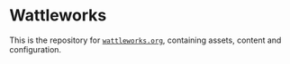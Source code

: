 # Wattleworks

This is the repository for [`wattleworks.org`][ww], containing assets, content and configuration.

[ww]: https://wattleworks.org
